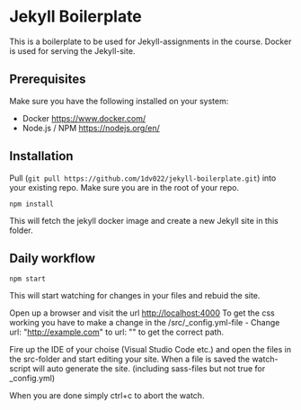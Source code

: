 # Jekyll Boilerplate

This is a boilerplate to be used for Jekyll-assignments in the course. Docker is used for serving the Jekyll-site.

## Prerequisites
Make sure you have the following installed on your system:

- Docker https://www.docker.com/
- Node.js / NPM https://nodejs.org/en/

## Installation
Pull (`git pull https://github.com/1dv022/jekyll-boilerplate.git`) into your existing repo. Make sure you are in the root of your repo.

`npm install`

This will fetch the jekyll docker image and create a new Jekyll site in this folder.

## Daily workflow

`npm start`

This will start watching for changes in your files and rebuid the site. 

Open up a browser and visit the url [http://localhost:4000](http://localhost:4000) To get the css working you have to make a change in the /src/_config.yml-file - Change url: "http://example.com" to url: "" to get the correct path.

Fire up the IDE of your choise (Visual Studio Code etc.) and open the files in the src-folder and start editing your site. When a file is saved the watch-script will auto generate the site. (including sass-files but not true for _config.yml)

When you are done simply ctrl+c to abort the watch.